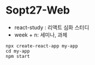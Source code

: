 # Sopt27-Web
- react-study : 리액트 심화 스터디
- week + n: 세미나, 과제

```
npx create-react-app my-app
cd my-app
npm start
```
